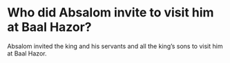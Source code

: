 # Who did Absalom invite to visit him at Baal Hazor?

Absalom invited the king and his servants and all the king’s sons to visit him at Baal Hazor.
